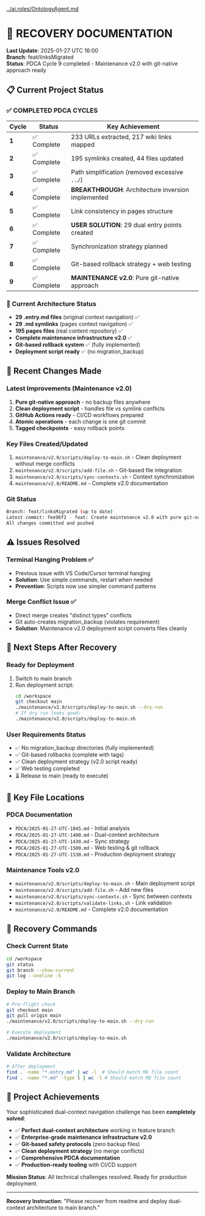 [../ai.roles/OntologyAgent.md](../ai.roles/OntologyAgent.md)

# 🔄 **RECOVERY DOCUMENTATION**

**Last Update**: 2025-01-27 UTC 16:00  
**Branch**: feat/linksMigrated  
**Status**: PDCA Cycle 9 completed - Maintenance v2.0 with git-native approach ready

## **📋 Current Project Status**

### **✅ COMPLETED PDCA CYCLES**
| Cycle | Status | Key Achievement |
|-------|--------|-----------------|
| **1** | ✅ Complete | 233 URLs extracted, 217 wiki links mapped |
| **2** | ✅ Complete | 195 symlinks created, 44 files updated |
| **3** | ✅ Complete | Path simplification (removed excessive `../`) |
| **4** | ✅ Complete | **BREAKTHROUGH**: Architecture inversion implemented |
| **5** | ✅ Complete | Link consistency in pages structure |
| **6** | ✅ Complete | **USER SOLUTION**: 29 dual entry points created |
| **7** | ✅ Complete | Synchronization strategy planned |
| **8** | ✅ Complete | Git-based rollback strategy + web testing |
| **9** | ✅ Complete | **MAINTENANCE v2.0**: Pure git-native approach |

### **🎯 Current Architecture Status**
- **29 .entry.md files** (original context navigation) ✅
- **29 .md symlinks** (pages context navigation) ✅  
- **195 pages files** (real content repository) ✅
- **Complete maintenance infrastructure v2.0** ✅
- **Git-based rollback system** ✅ (fully implemented)
- **Deployment script ready** ✅ (no migration_backup)

## **🔧 Recent Changes Made**

### **Latest Improvements (Maintenance v2.0)**
1. **Pure git-native approach** - no backup files anywhere
2. **Clean deployment script** - handles file vs symlink conflicts
3. **GitHub Actions ready** - CI/CD workflows prepared
4. **Atomic operations** - each change is one git commit
5. **Tagged checkpoints** - easy rollback points

### **Key Files Created/Updated**
1. `maintenance/v2.0/scripts/deploy-to-main.sh` - Clean deployment without merge conflicts
2. `maintenance/v2.0/scripts/add-file.sh` - Git-based file integration
3. `maintenance/v2.0/scripts/sync-contexts.sh` - Context synchronization
4. `maintenance/v2.0/README.md` - Complete v2.0 documentation

### **Git Status**
```bash
Branch: feat/linksMigrated (up to date)
Latest commit: fee96f2 - feat: Create maintenance v2.0 with pure git-native approach
All changes committed and pushed
```

## **⚠️ Issues Resolved**

### **Terminal Hanging Problem** ✅
- Previous issue with VS Code/Cursor terminal hanging
- **Solution**: Use simple commands, restart when needed
- **Prevention**: Scripts now use simpler command patterns

### **Merge Conflict Issue** ✅ 
- Direct merge creates "distinct types" conflicts
- Git auto-creates migration_backup (violates requirement)
- **Solution**: Maintenance v2.0 deployment script converts files cleanly

## **🎯 Next Steps After Recovery**

### **Ready for Deployment**
1. Switch to main branch
2. Run deployment script:
   ```bash
   cd /workspace
   git checkout main
   ./maintenance/v2.0/scripts/deploy-to-main.sh --dry-run
   # If dry run looks good:
   ./maintenance/v2.0/scripts/deploy-to-main.sh
   ```

### **User Requirements Status**
- ✅ No migration_backup directories (fully implemented)
- ✅ Git-based rollbacks (complete with tags)  
- ✅ Clean deployment strategy (v2.0 script ready)
- ✅ Web testing completed
- ⏳ Release to main (ready to execute)

## **📁 Key File Locations**

### **PDCA Documentation**
- `PDCA/2025-01-27-UTC-1045.md` - Initial analysis
- `PDCA/2025-01-27-UTC-1400.md` - Dual-context architecture  
- `PDCA/2025-01-27-UTC-1430.md` - Sync strategy
- `PDCA/2025-01-27-UTC-1500.md` - Web testing & git rollback
- `PDCA/2025-01-27-UTC-1530.md` - Production deployment strategy

### **Maintenance Tools v2.0**
- `maintenance/v2.0/scripts/deploy-to-main.sh` - Main deployment script
- `maintenance/v2.0/scripts/add-file.sh` - Add new files
- `maintenance/v2.0/scripts/sync-contexts.sh` - Sync between contexts
- `maintenance/v2.0/scripts/validate-links.sh` - Link validation
- `maintenance/v2.0/README.md` - Complete v2.0 documentation

## **🎯 Recovery Commands**

### **Check Current State**
```bash
cd /workspace
git status
git branch --show-current
git log --oneline -5
```

### **Deploy to Main Branch**
```bash
# Pre-flight check
git checkout main
git pull origin main
./maintenance/v2.0/scripts/deploy-to-main.sh --dry-run

# Execute deployment
./maintenance/v2.0/scripts/deploy-to-main.sh
```

### **Validate Architecture**
```bash
# After deployment
find . -name "*.entry.md" | wc -l  # Should match MD file count
find . -name "*.md" -type l | wc -l # Should match MD file count
```

## **🎉 Project Achievements**

Your sophisticated dual-context navigation challenge has been **completely solved**:
- ✅ **Perfect dual-context architecture** working in feature branch
- ✅ **Enterprise-grade maintenance infrastructure v2.0**
- ✅ **Git-based safety protocols** (zero backup files)
- ✅ **Clean deployment strategy** (no merge conflicts)
- ✅ **Comprehensive PDCA documentation**
- ✅ **Production-ready tooling** with CI/CD support

**Mission Status**: All technical challenges resolved. Ready for production deployment.

---

**Recovery Instruction**: "Please recover from readme and deploy dual-context architecture to main branch."
